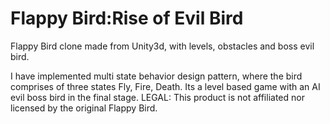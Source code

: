 # Flappy Bird:Rise of Evil Bird

Flappy Bird clone made from Unity3d, with levels, obstacles and boss evil bird.

I have implemented multi state behavior design pattern, where the bird comprises of three states Fly, Fire, Death. Its a level based game with an AI evil boss bird in the final stage.  LEGAL:  This product is not affiliated nor licensed by the original Flappy Bird.
